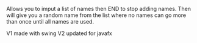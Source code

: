 Allows you to imput a list of names then END to stop adding names. Then will give you a random name from the list where no names can go more than once until all names are used.

V1 made with swing
V2 updated for javafx
